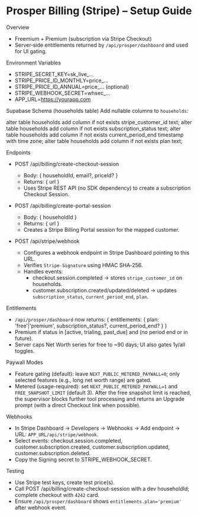 Prosper Billing (Stripe) – Setup Guide
=====================================

Overview
- Freemium + Premium (subscription via Stripe Checkout)
- Server‑side entitlements returned by `/api/prosper/dashboard` and used for UI gating.

Environment Variables
- STRIPE_SECRET_KEY=sk_live_...
- STRIPE_PRICE_ID_MONTHLY=price_...
- STRIPE_PRICE_ID_ANNUAL=price_... (optional)
- STRIPE_WEBHOOK_SECRET=whsec_...
- APP_URL=https://yourapp.com

Supabase Schema (households table)
Add nullable columns to `households`:

  alter table households add column if not exists stripe_customer_id text;
  alter table households add column if not exists subscription_status text;
  alter table households add column if not exists current_period_end timestamp with time zone;
  alter table households add column if not exists plan text;

Endpoints
- POST /api/billing/create-checkout-session
  - Body: { householdId, email?, priceId? }
  - Returns: { url }
  - Uses Stripe REST API (no SDK dependency) to create a subscription Checkout Session.

- POST /api/billing/create-portal-session
  - Body: { householdId }
  - Returns: { url }
  - Creates a Stripe Billing Portal session for the mapped customer.

- POST /api/stripe/webhook
  - Configures a webhook endpoint in Stripe Dashboard pointing to this URL.
  - Verifies `Stripe-Signature` using HMAC SHA‑256.
  - Handles events:
    - checkout.session.completed → stores `stripe_customer_id` on households.
    - customer.subscription.created/updated/deleted → updates `subscription_status`, `current_period_end`, `plan`.

Entitlements
- `/api/prosper/dashboard` now returns:
  { entitlements: { plan: 'free'|'premium', subscription_status?, current_period_end? } }
- Premium if status in [active, trialing, past_due] and (no period end or in future).
- Server caps Net Worth series for free to ~90 days; UI also gates 1y/all toggles.

Paywall Modes
- Feature gating (default): leave `NEXT_PUBLIC_METERED_PAYWALL=0`; only selected features (e.g., long net worth range) are gated.
- Metered (usage-required): set `NEXT_PUBLIC_METERED_PAYWALL=1` and `FREE_SNAPSHOT_LIMIT` (default 3). After the free snapshot limit is reached, the supervisor blocks further tool processing and returns an Upgrade prompt (with a direct Checkout link when possible).

Webhooks
- In Stripe Dashboard → Developers → Webhooks → Add endpoint → URL: `APP_URL/api/stripe/webhook`.
- Select events: checkout.session.completed, customer.subscription.created, customer.subscription.updated, customer.subscription.deleted.
- Copy the Signing secret to STRIPE_WEBHOOK_SECRET.

Testing
- Use Stripe test keys, create test price(s).
- Call POST /api/billing/create-checkout-session with a dev householdId; complete checkout with `4242` card.
- Ensure `/api/prosper/dashboard` shows `entitlements.plan='premium'` after webhook event.
